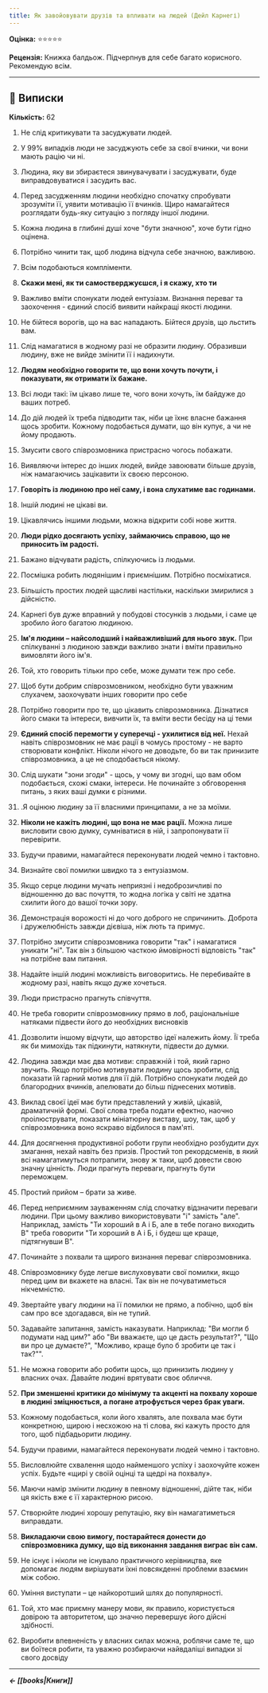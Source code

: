 ```yaml
---
title: Як завойовувати друзів та впливати на людей (Дейл Карнегі)
---
```


**Оцінка:** ⭐️⭐️⭐️⭐️⭐️

**Рецензія:** Книжка балдьож. Підчерпнув для себе багато корисного. Рекомендую всім.

---

## 📑 Виписки

**Кількість:** 62

1. Не слід критикувати та засуджувати людей.

2. У 99% випадків люди не засуджують себе за свої вчинки, чи вони мають рацію чи ні.

3. Людина, яку ви збираєтеся звинувачувати і засуджувати, буде виправдовуватися і засудить вас.

4. Перед засудженням людини необхідно спочатку спробувати зрозуміти її, уявити мотивацію її вчинків. Щиро намагайтеся розглядати будь-яку ситуацію з погляду іншої людини.

5. Кожна людина в глибині душі хоче "бути значною", хоче бути гідно оцінена.

6. Потрібно чинити так, щоб людина відчула себе значною, важливою.

7. Всім подобаються компліменти.

8. **Скажи мені, як ти самостверджуєшся, і я скажу, хто ти**

9. Важливо вміти спонукати людей ентузіазм. Визнання переваг та заохочення - єдиний спосіб виявити найкращі якості людини.

10. Не бійтеся ворогів, що на вас нападають. Бійтеся друзів, що льстить вам.

11. Слід намагатися в жодному разі не образити людину. Образивши людину, вже не вийде змінити її і надихнути.

12. **Людям необхідно говорити те, що вони хочуть почути, і показувати, як отримати їх бажане.**

13. Всі люди такі: їм цікаво лише те, чого вони хочуть, їм байдуже до ваших потреб.

14. До дій людей їх треба підводити так, ніби це їхнє власне бажання щось зробити. Кожному подобається думати, що він купує, а чи не йому продають.

15. Змусити свого співрозмовника пристрасно чогось побажати.

16. Виявляючи інтерес до інших людей, вийде завоювати більше друзів, ніж намагаючись зацікавити їх своєю персоною.

17. **Говоріть із людиною про неї саму, і вона слухатиме вас годинами.**

18. Іншій людині не цікаві ви.

19. Цікавлячись іншими людьми, можна відкрити собі нове життя.

20. **Люди рідко досягають успіху, займаючись справою, що не приносить їм радості.**

21. Бажано відчувати радість, спілкуючись із людьми.

22. Посмішка робить людянішим і приємнішим. Потрібно посміхатися.

23. Більшість простих людей щасливі настільки, наскільки змирилися з дійсністю.

24. Карнегі був дуже вправний у побудові стосунків з людьми, і саме це зробило його багатою людиною.

25. **Ім'я людини – найсолодший і найважливіший для нього звук.** При спілкуванні з людиною завжди важливо знати і вміти правильно вимовляти його ім'я.

26. Той, хто говорить тільки про себе, може думати теж про себе.

27. Щоб бути добрим співрозмовником, необхідно бути уважним слухачем, заохочувати інших говорити про себе

28. Потрібно говорити про те, що цікавить співрозмовника. Дізнатися його смаки та інтереси, вивчити їх, та вміти вести бесіду на ці теми

29. **Єдиний спосіб перемогти у суперечці - ухилитися від неї.** Нехай навіть співрозмовник не має рації в чомусь простому - не варто створювати конфлікт. Ніколи нічого не доводьте, бо ви так принизите співрозмовника, а це не сподобається нікому.

30. Слід шукати "зони згоди" - щось, у чому ви згодні, що вам обом подобається, схожі смаки, інтереси. Не починайте з обговорення питань, з яких ваші думки є різними.

31. .Я оцінюю людину за її власними принципами, а не за моїми.

32. **Ніколи не кажіть людині, що вона не має рації.** Можна лише висловити свою думку, сумніватися в ній, і запропонувати її перевірити.

33. Будучи правими, намагайтеся переконувати людей чемно і тактовно.

34. Визнайте свої помилки швидко та з ентузіазмом.

35. Якщо серце людини мучать неприязні і недоброзичливі по відношенню до вас почуття, то жодна логіка у світі не здатна схилити його до вашої точки зору.

36. Демонстрація ворожості ні до чого доброго не спричинить. Доброта і дружелюбність завжди дієвіша, ніж лють та примус.

37. Потрібно змусити співрозмовника говорити "так" і намагатися уникати "ні". Так він з більшою часткою ймовірності відповість "так" на потрібне вам питання.

38. Надайте іншій людині можливість виговоритись. Не перебивайте в жодному разі, навіть якщо дуже хочеться.

39. Люди пристрасно прагнуть співчуття.

40. Не треба говорити співрозмовнику прямо в лоб, раціональніше натяками підвести його до необхідних висновків

41. Дозволити іншому відчути, що авторство ідеї належить йому. Її треба як би мимохідь так підкинути, натякнути, підвести до думки.

42. Людина завжди має два мотиви: справжній і той, який гарно звучить. Якщо потрібно мотивувати людину щось зробити, слід показати їй гарний мотив для її дій. Потрібно спонукати людей до благородних вчинків, апелювати до більш піднесених мотивів.

43. Виклад своєї ідеї має бути представлений у живій, цікавій, драматичній формі. Свої слова треба подати ефектно, наочно проілюструвати, показати мініатюрну виставу, шоу, так, щоб у співрозмовника воно яскраво відбилося в пам'яті.

44. Для досягнення продуктивної роботи групи необхідно розбудити дух змагання, нехай навіть без призів. Простий топ рекордсменів, в який всі намагатимуться потрапити, знову ж таки, щоб довести свою значну цінність. Люди прагнуть переваги, прагнуть бути переможцем.

45. Простий прийом – брати за живе.

46. Перед неприємним зауваженням слід спочатку відзначити переваги людини. При цьому важливо використовувати "і" замість "але". Наприклад, замість "Ти хороший в А і Б, але в тебе погано виходить В" треба говорити "Ти хороший в А і Б, і будеш ще краще, підтягнувши В".

47. Починайте з похвали та щирого визнання переваг співрозмовника.

48. Співрозмовнику буде легше вислуховувати свої помилки, якщо перед цим ви вкажете на власні. Так він не почуватиметься нікчемністю.

49. Звертайте увагу людини на її помилки не прямо, а побічно, щоб він сам про все здогадався, він не тупий.

50. Задавайте запитання, замість наказувати. Наприклад: "Ви могли б подумати над цим?" або "Ви вважаєте, що це дасть результат?", "Що ви про це думаєте?", "Можливо, краще було б зробити це так і так?"".

51. Не можна говорити або робити щось, що принизить людину у власних очах. Давайте людині врятувати своє обличчя.

52. **При зменшенні критики до мінімуму та акценті на похвалу хороше в людині зміцнюється, а погане атрофується через брак уваги.**

53. Кожному подобається, коли його хвалять, але похвала має бути конкретною, щирою і несхожою на ті слова, які кажуть просто для того, щоб підбадьорити людину.

54. Будучи правими, намагайтеся переконувати людей чемно і тактовно.

55. Висловлюйте схвалення щодо найменшого успіху і заохочуйте кожен успіх. Будьте «щирі у своїй оцінці та щедрі на похвалу».

56. Маючи намір змінити людину в певному відношенні, дійте так, ніби ця якість вже є її характерною рисою.

57. Створюйте людині хорошу репутацію, яку він намагатиметься виправдати.

58. **Викладаючи свою вимогу, постарайтеся донести до співрозмовника думку, що від виконання завдання виграє він сам.**

59. Не існує і ніколи не існувало практичного керівництва, яке допомагає людям вирішувати їхні повсякденні проблеми взаємин між собою.

60. Уміння виступати – це найкоротший шлях до популярності.

61. Той, хто має приємну манеру мови, як правило, користується довірою та авторитетом, що значно перевершує його дійсні здібності.

62. Виробити впевненість у власних силах можна, роблячи саме те, що ви боїтеся робити, та уважно розбираючи найвдаліші випадки зі свого досвіду

---

***← [[books|Книги]]***